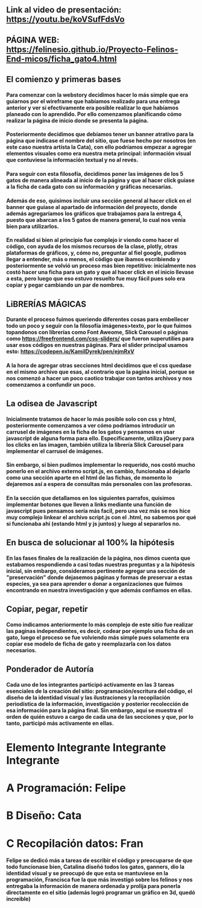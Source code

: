## Link al video de presentación: https://youtu.be/koVSufFdsVo
## PÁGINA WEB: https://felinesio.github.io/Proyecto-Felinos-End-micos/ficha_gato4.html

## El comienzo y primeras bases

#### Para comenzar con la webstory decidimos hacer lo más simple que era guiarnos por el wireframe que habíamos realizado para una entrega anterior y ver si efectivamente era posible realizar lo que habíamos planeado con lo aprendido. Por ello comenzamos planificando cómo realizar la página de inicio donde se presenta la página. 

#### Posteriormente decidimos que debíamos tener un banner atrativo para la página que indicase el nombre del sitio, que fuese hecho por nosotros (en este caso nuestra artísta la Cata), con ello podríamos empezar a agregar elementos visuales como era nuestra meta principal: información visual que contuviese la información textual y no al revés. 

#### Para seguir con esta filosofía, decidimos poner las imágenes de los 5 gatos de manera alineada al inicio de la página y que al hacer click guiase a la ficha de cada gato con su información y gráficas necesarias.

#### Además de eso, quisimos incluir una sección general al hacer click en el banner que guiase al apartado de información del proyecto, donde además agregaríamos los gráficos que trabajamos para la entrega 4, puesto que abarcan a los 5 gatos de manera general, lo cual nos venía bien para utilizarlos. 

#### En realidad si bien al principio fue complejo ir viendo como hacer el código, con ayuda de los mismos recursos de la clase, plotly, otras plataformas de gráficos, y, cómo no, preguntar al fiel google, pudimos llegar a entender, más o menos, el código que ibamos escribiendo y posteriormente se volvió un proceso más bien repetitivo: inicialmente nos costó hacer una ficha para un gato y que al hacer click en el inicio llevase a esta, pero luego que eso estuvo resuelto fue muy fácil pues solo era copiar y pegar cambiando un par de nombres. 

## LiBRERÍAS MÁGICAS

#### Durante el proceso fuimos queriendo diferentes cosas para embellecer todo un poco y seguir con la filosofía imágenes>texto, por lo que fuimos topandonos con librerías como Font Aweome, Slick Carousel o páginas como https://freefrontend.com/css-sliders/ que fueron superutilies para usar esos códigos en nuestras páginas. Para el slider principal usamos esto: https://codepen.io/KamilDyrek/pen/ejmRxV 

#### A la hora de agregar otras secciones html decidimos que el css quedase en el mismo archivo que esas, al contrario que la pagina inicial, porque se nos comenzó a hacer un poco caotico trabajar con tantos archivos y nos comenzamos a confundir un poco. 

## La odisea de Javascript

#### Inicialmente tratamos de hacer lo más posible solo con css y html, posteriormente comenzamos a ver cómo podríamos introducir un carrusel de imágenes en la ficha de los gatos y pensamos en usar javascript de alguna forma para ello. Específicamente, utiliza jQuery para los clicks en las imagen, también utiliza la librería Slick Carousel para implementar el carrusel de imágenes. 

#### Sin embargo, si bien pudimos implementar lo requerido, nos costó mucho ponerlo en el archivo externo script.js, en cambio, funcionaba al dejarlo como una sección aparte en el html de las fichas, de momento lo dejaremos así a espera de consultas más personales con las profesoras. 

#### En la sección que detallamos en los siguientes parrafos, quisimos implementar botones que lleven a links mediante una función de javascript pues pensamos sería más facil, pero una vez más se nos hice muy complejo linkear el archivo script.js con el .html, no sabemos por qué si funcionaba ahi (estando html y js juntos) y luego al separarlos no. 

## En busca de solucionar al 100% la hipótesis

#### En las fases finales de la realización de la página, nos dimos cuenta que estabamos respondiendo a casi todas nuestras preguntas y a la hipótesis inicial, sin embargo, consideramos pertinente agregar una sección de "preservación" donde dejasemos páginas y formas de preservar a estas especies, ya sea para aprender o donar a organizaciones que fuimos encontrando en nuestra investigación y que además confiamos en ellas. 

## Copiar, pegar, repetir

#### Como indicamos anteriormente lo más complejo de este sitio fue realizar las paginas independientes, es decir, codear por ejemplo una ficha de un gato, luego el proceso se fue volviendo más simple pues solamente era copiar ese modelo de ficha de gato y reemplazarla con los datos necesarios. 

## Ponderador de Autoría

#### Cada uno de los integrantes participó activamente en las 3 tareas esenciales de la creación del sitio: programación/escritura del código, el diseño de la identidad visual y las ilustraciones y la recopilación periodística de la información, investigación y posterior recolección de esa información para la página final. Sin embargo, aquí se muestra el orden de quién estuvo a cargo de cada una de las secciones y que, por lo tanto, participó más activamente en ellas. 

# Elemento	                Integrante 	Integrante 	Integrante 
# A Programación: 	        Felipe
# B	Diseño: 	                            Cata
# C	Recopilación datos:                            Fran

#### Felipe se dedicó más a tareas de escribir el código y preocuparse de que todo funcionase bien, Catalina diseñó todos los gatos, ganners, dio la identidad visual y se preocupó de que esta se mantuviese en la programación, Francisca fue la que más investigó sobre los felinos y nos entregaba la información de manera ordenada y prolija para ponerla directamente en el sitio (además logró programar un gráfico en 3d, quedó increible)

